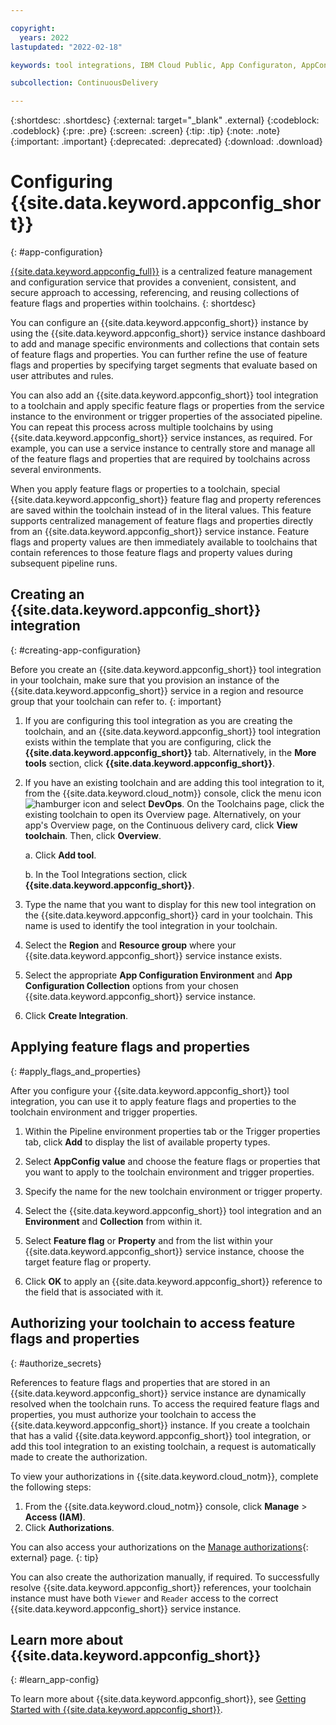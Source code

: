 ```yaml
---

copyright:
  years: 2022
lastupdated: "2022-02-18"

keywords: tool integrations, IBM Cloud Public, App Configuraton, AppConfig

subcollection: ContinuousDelivery

---
```


{:shortdesc: .shortdesc}
{:external: target="_blank" .external}
{:codeblock: .codeblock}
{:pre: .pre}
{:screen: .screen}
{:tip: .tip}
{:note: .note}
{:important: .important}
{:deprecated: .deprecated}
{:download: .download}   

# Configuring {{site.data.keyword.appconfig_short}}
{: #app-configuration}

[{{site.data.keyword.appconfig_full}}](/docs/app-configuration?topic=app-configuration-getting-started) is a centralized feature management and configuration service that provides a convenient, consistent, and secure approach to accessing, referencing, and reusing collections of feature flags and properties within toolchains.
{: shortdesc}

You can configure an {{site.data.keyword.appconfig_short}} instance by using the {{site.data.keyword.appconfig_short}} service instance dashboard to add and manage specific environments and collections that contain sets of feature flags and properties. You can further refine the use of feature flags and properties by specifying target segments that evaluate based on user attributes and rules.

You can also add an {{site.data.keyword.appconfig_short}} tool integration to a toolchain and apply specific feature flags or properties from the service instance to the environment or trigger properties of the associated pipeline. You can repeat this process across multiple toolchains by using {{site.data.keyword.appconfig_short}} service instances, as required. For example, you can use a service instance to centrally store and manage all of the feature flags and properties that are required by toolchains across several environments.

When you apply feature flags or properties to a toolchain, special {{site.data.keyword.appconfig_short}} feature flag and property references are saved within the toolchain instead of in the literal values. This feature supports centralized management of feature flags and properties directly from an {{site.data.keyword.appconfig_short}} service instance. Feature flags and property values are then immediately available to toolchains that contain references to those feature flags and property values during subsequent pipeline runs.

## Creating an {{site.data.keyword.appconfig_short}} integration
{: #creating-app-configuration}

Before you create an {{site.data.keyword.appconfig_short}} tool integration in your toolchain, make sure that you provision an instance of the {{site.data.keyword.appconfig_short}} service in a region and resource group that your toolchain can refer to.
{: important}

1. If you are configuring this tool integration as you are creating the toolchain, and an {{site.data.keyword.appconfig_short}} tool integration exists within the template that you are configuring, click the **{{site.data.keyword.appconfig_short}}** tab. Alternatively, in the **More tools** section, click **{{site.data.keyword.appconfig_short}}**.

1. If you have an existing toolchain and are adding this tool integration to it, from the {{site.data.keyword.cloud_notm}} console, click the menu icon ![hamburger icon](images/icon_hamburger.svg) and select **DevOps**. On the Toolchains page, click the existing toolchain to open its Overview page. Alternatively, on your app's Overview page, on the Continuous delivery card, click **View toolchain**. Then, click **Overview**.  

   a. Click **Add tool**.

   b. In the Tool Integrations section, click **{{site.data.keyword.appconfig_short}}**.

1. Type the name that you want to display for this new tool integration on the {{site.data.keyword.appconfig_short}} card in your toolchain. This name is used to identify the tool integration in your toolchain.

1. Select the **Region** and **Resource group** where your {{site.data.keyword.appconfig_short}} service instance exists.

1. Select the appropriate **App Configuration Environment** and **App Configuration Collection** options from your chosen {{site.data.keyword.appconfig_short}} service instance.

1. Click **Create Integration**.

## Applying feature flags and properties
{: #apply_flags_and_properties}

After you configure your {{site.data.keyword.appconfig_short}} tool integration, you can use it to apply feature flags and properties to the toolchain environment and trigger properties.

1. Within the Pipeline environment properties tab or the Trigger properties tab, click **Add** to display the list of available property types.

1. Select **AppConfig value** and choose the feature flags or properties that you want to apply to the toolchain environment and trigger properties. 

1. Specify the name for the new toolchain environment or trigger property.

1. Select the {{site.data.keyword.appconfig_short}} tool integration and an **Environment** and **Collection** from within it.

1. Select **Feature flag** or **Property** and from the list within your {{site.data.keyword.appconfig_short}} service instance, choose the target feature flag or property.

1. Click **OK** to apply an {{site.data.keyword.appconfig_short}} reference to the field that is associated with it.

## Authorizing your toolchain to access feature flags and properties
{: #authorize_secrets}

References to feature flags and properties that are stored in an {{site.data.keyword.appconfig_short}} service instance are dynamically resolved when the toolchain runs. To access the required feature flags and properties, you must authorize your toolchain to access the {{site.data.keyword.appconfig_short}} instance. If you create a toolchain that has a valid {{site.data.keyword.appconfig_short}} tool integration, or add this tool integration to an existing toolchain, a request is automatically made to create the authorization.

To view your authorizations in {{site.data.keyword.cloud_notm}}, complete the following steps:

1. From the {{site.data.keyword.cloud_notm}} console, click **Manage** > **Access (IAM)**.
1. Click **Authorizations**.

You can also access your authorizations on the [Manage authorizations](https://cloud.ibm.com/iam/authorizations){: external} page. 
{: tip}

You can also create the authorization manually, if required. To successfully resolve {{site.data.keyword.appconfig_short}} references, your toolchain instance must have both `Viewer` and `Reader` access to the correct {{site.data.keyword.appconfig_short}} service instance.

## Learn more about {{site.data.keyword.appconfig_short}}
{: #learn_app-config}

To learn more about {{site.data.keyword.appconfig_short}}, see [Getting Started with {{site.data.keyword.appconfig_short}}](/docs/app-configuration?topic=app-configuration-getting-started). 
